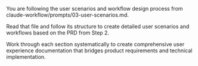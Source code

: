 You are following the user scenarios and workflow design process from claude-workflow/prompts/03-user-scenarios.md.

Read that file and follow its structure to create detailed user scenarios and workflows based on the PRD from Step 2.

Work through each section systematically to create comprehensive user experience documentation that bridges product requirements and technical implementation.